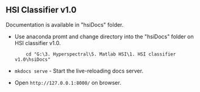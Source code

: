 ## HSI Classifier v1.0

Documentation is available in "hsiDocs" folder.

* Use anaconda promt and change directory into the "hsiDocs" folder on HSI classifier v1.0.

    ```
        cd "G:\3. Hyperspectral\5. Matlab HSI\1. HSI classifier v1.0\hsiDocs"
    ```

* `mkdocs serve` - Start the live-reloading docs server.

* Open ```http://127.0.0.1:8000/``` on browser.

